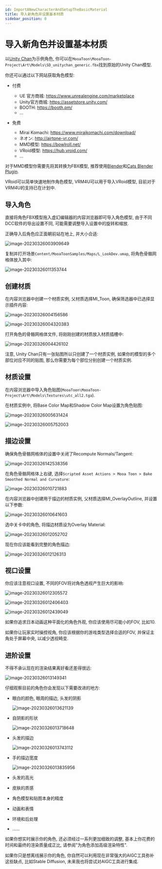 ```yaml
---
id: ImportANewCharacterAndSetupTheBasicMaterial
title: 导入新角色并设置基本材质
sidebar_position: 0
---
```


# 导入新角色并设置基本材质

以[Unity Chan](https://unity-chan.com/)为示例角色, 你可以在`MooaToon\MooaToon-Project\Art\Models\SD_unitychan_generic.fbx`找到原始的Unity Chan模型.

你还可以通过以下网站获取角色模型:

- 付费
  - UE 官方商城: https://www.unrealengine.com/marketplace
  - Unity官方商城: https://assetstore.unity.com/
  - BOOTH: https://booth.pm/
  - ...

- 免费
  - Mirai Komachi: https://www.miraikomachi.com/download/
  - ネオン: http://airtone-vr.com/
  - MMD模型: https://bowlroll.net/
  - VRoid模型: https://hub.vroid.com/
  - ...


对于MMD模型你需要先将其转换为FBX模型, 推荐使用[Blender](https://www.blender.org/)和[Cats Blender Plugin](https://github.com/absolute-quantum/cats-blender-plugin).

VRoid可以简单快速地制作角色模型, VRM4U可以用于导入VRoid模型, 目前对于VRM4U的支持已在计划中.

## 导入角色

直接将角色FBX模型拖入虚幻编辑器的内容浏览器即可导入角色模型, 由于不同DCC软件的导出设置不同, 可能需要调整导入设置中的旋转和缩放.

正确导入后角色应正面朝前站在地上, 并大小合适:

![image-20230326003909649](./assets/image-20230326003909649.png)

复制并打开场景`Content/MooaToonSamples/Maps/L_LookDev.umap`, 将角色骨骼网格体放入其中:

![image-20230326011353744](./assets/image-20230326011353744.png)

## 创建材质

在内容浏览器中创建一个材质实例, 父材质选择MI_Toon, 确保筛选器中已选择显示插件内容: 

![image-20230326004156586](./assets/image-20230326004156586.png)

![image-20230326004320383](./assets/image-20230326004320383.png)

打开角色的骨骼网格体文件, 将刚刚创建的材质放入材质插槽中:

![image-20230326004426102](./assets/image-20230326004426102.png)

注意, Unity Chan只有一张贴图所以只创建了一个材质实例, 如果你的模型的多个部位对应不同的贴图, 那么你需要为每个部位分别创建一个材质实例.

## 材质设置

在内容浏览器中导入角色贴图(`MooaToon\MooaToon-Project\Art\Models\Textures\utc_all2.tga`).

在材质实例中, 将Base Color Map和Shadow Color Map设置为角色贴图:

![image-20230326005631424](./assets/image-20230326005631424.png)

![image-20230326005752003](./assets/image-20230326005752003.png)

## 描边设置

确保角色骨骼网格体的设置中关闭了Recompute Normals/Tangent:

![image-20230326142538356](./assets/image-20230326142538356.png)

在角色骨骼网格体上右键, 选择`Scripted Asset Actions > Mooa Toon > Bake Smoothed Normal and Curvature`:

![image-20230326010721883](./assets/image-20230326010721883.png)

在内容浏览器中创建用于描边的材质实例, 父材质选择MI_OverlayOutline, 并设置以下参数:

![image-20230326010641603](./assets/image-20230326010641603.png)

选中关卡中的角色, 将描边材质设为Overlay Material:

![image-20230326012052702](./assets/image-20230326012052702.png)

现在你应该能看到完整的角色描边:

![image-20230326012126313](./assets/image-20230326012126313.png)

## 视口设置

你应该注意视口设置, 不同的FOV将对角色透视产生巨大的影响:

![image-20230326012305572](./assets/image-20230326012305572.png)

![image-20230326012406403](./assets/image-20230326012406403.png)

![image-20230326012439049](./assets/image-20230326012439049.png)

如果你追求日本动画这种平面化的角色外观, 你应该使用尽可能小的FOV, 比如10.

如果你让玩家实时操控视角, 你应该根据你的游戏类型选择合适的FOV, 并保证主角处于屏幕中央, 以减少透视畸变.

## 进阶设置

不得不承认现在的渲染结果离好看还差得很远:

![image-20230326013149341](./assets/image-20230326013149341.png)

仔细观察目前的角色你会发现以下需要改进的地方:

- 眼白的颜色, 眼周的描边, 头发的阴影

  ![image-20230326013621139](./assets/image-20230326013621139.png)

- 自阴影的形状

  ![image-20230326013718648](./assets/image-20230326013718648.png)

- 头发的描边

  ![image-20230326013743112](./assets/image-20230326013743112.png)

- 手的描边宽度

  ![image-20230326013835956](./assets/image-20230326013835956.png)

- 头发的高光

- 皮肤的质感

- 角色模型和贴图本身的精度

- 动画和表情

- 环境和后处理

- ......

如果你想实时展示你的角色, 还必须经过一系列更加细致的调整, 基本上你花费的时间和最终的渲染质量成正比, 请参阅"为角色添加高级渲染特性".

如果你只是想离线展示你的角色, 你自然可以利用现在非常强大的AIGC工具弥补这些缺点, 比如Stable Diffusion, 未来我也将尝试对AIGC工具进行集成.



















